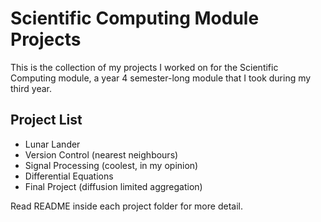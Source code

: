 # Scientific Computing Module Projects

This is the collection of my projects I worked on for the Scientific Computing module, a year 4 semester-long module that I took during my third year.

## Project List
* Lunar Lander
* Version Control (nearest neighbours)
* Signal Processing (coolest, in my opinion)
* Differential Equations
* Final Project (diffusion limited aggregation)

Read README inside each project folder for more detail.

